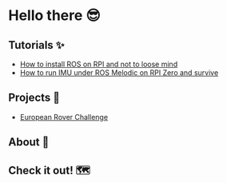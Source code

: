 # Hello there 😎

## Tutorials ✨
- [How to install ROS on RPI and not to loose mind](ros4rpi.md)
- [How to run IMU under ROS Melodic on RPI Zero and survive](imu4rpi.md)

## Projects 🚧

- [European Rover Challenge](erc.md)

## About 🛀

## Check it out! 🗺️

